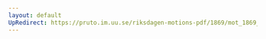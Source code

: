 ```yaml
---
layout: default
UpRedirect: https://pruto.im.uu.se/riksdagen-motions-pdf/1869/mot_1869__ak__300/mot_1869__ak__300-002.pdf
---
```

